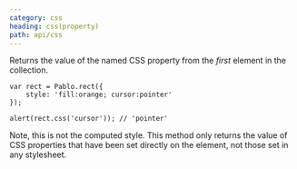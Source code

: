 ```yaml
---
category: css
heading: css(property)
path: api/css
---
```


Returns the value of the named CSS property from the _first_ element in the collection.

    var rect = Pablo.rect({
        style: 'fill:orange; cursor:pointer'
    });

    alert(rect.css('cursor')); // 'pointer'

Note, this is not the computed style. This method only returns the value of CSS properties that have been set directly on the element, not those set in any stylesheet.

